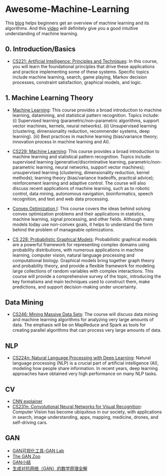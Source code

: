 # Awesome-Machine-Learning
This [blog](https://github.com/Billy1900/Awesome-Machine-Learning/blob/main/Overview-of-ML/overview-ML.md) helps beginners get an overview of machine learning and its algorithms. And this [video](https://youtu.be/aircAruvnKk) will definitely give you a good intuitive understanding of machine learning.
## 0. Introduction/Basics
- [CS221: Artificial Intelligence: Principles and Techniques](https://stanford-cs221.github.io/spring2020/): In this course, you will learn the foundational principles that drive these applications and practice implementing some of these systems. Specific topics include machine learning, search, game playing, Markov decision processes, constraint satisfaction, graphical models, and logic.

## 1. Machine Learning Theory
- [Machine Learning](https://www.coursera.org/learn/machine-learning): This course provides a broad introduction to machine learning, datamining, and statistical pattern recognition. Topics include: (i) Supervised learning (parametric/non-parametric algorithms, support vector machines, kernels, neural networks). (ii) Unsupervised learning (clustering, dimensionality reduction, recommender systems, deep learning). (iii) Best practices in machine learning (bias/variance theory; innovation process in machine learning and AI). 
- [CS229: Machine Learning](http://cs229.stanford.edu/): This course provides a broad introduction to machine learning and statistical pattern recognition. Topics include: supervised learning (generative/discriminative learning, parametric/non-parametric learning, neural networks, support vector machines); unsupervised learning (clustering, dimensionality reduction, kernel methods); learning theory (bias/variance tradeoffs, practical advice); reinforcement learning and adaptive control. The course will also discuss recent applications of machine learning, such as to robotic control, data mining, autonomous navigation, bioinformatics, speech recognition, and text and web data processing.


- [Convex Optimization I](https://web.stanford.edu/~boyd/cvxbook/): This course covers the ideas behind solving convex optimization problems and their applications in statistics, machine learning, signal processing, and other fields. Although many models today use non-convex goals, it helps to understand the form behind the problem of manageable optimizations.
- [CS 228: Probabilistic Graphical Models](https://cs.stanford.edu/~ermon/cs228/index.html): Probabilistic graphical models are a powerful framework for representing complex domains using probability distributions, with numerous applications in machine learning, computer vision, natural language processing and computational biology. Graphical models bring together graph theory and probability theory, and provide a flexible framework for modeling large collections of random variables with complex interactions. This course will provide a comprehensive survey of the topic, introducing the key formalisms and main techniques used to construct them, make predictions, and support decision-making under uncertainty.

## Data Mining
- [CS246: Mining Massive Data Sets](http://web.stanford.edu/class/cs246/): The course will discuss data mining and machine learning algorithms for analyzing very large amounts of data. The emphasis will be on MapReduce and Spark as tools for creating parallel algorithms that can process very large amounts of data.

## NLP
- [CS224n: Natural Language Processing with Deep Learning](http://web.stanford.edu/class/cs224n/): Natural language processing (NLP) is a crucial part of artificial intelligence (AI), modeling how people share information. In recent years, deep learning approaches have obtained very high performance on many NLP tasks.

## CV
- [CNN explainer](https://github.com/poloclub/cnn-explainer)
- [CS231n: Convolutional Neural Networks for Visual Recognition](http://cs231n.stanford.edu/): Computer Vision has become ubiquitous in our society, with applications in search, image understanding, apps, mapping, medicine, drones, and self-driving cars.

## GAN
- [GAN可视化工具-GAN Lab](https://zhuanlan.zhihu.com/p/111904496)
- [The GAN Zoo](https://github.com/hindupuravinash/the-gan-zoo)
- [GAN小结](https://zhuanlan.zhihu.com/p/34916654)
- [生成对抗网络（GAN）的数学原理全解](https://zhuanlan.zhihu.com/p/261871560)
